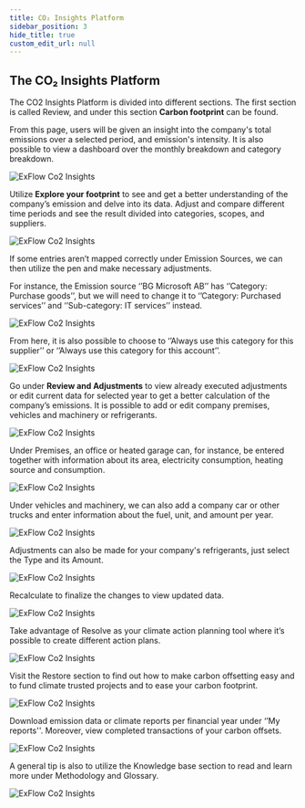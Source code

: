 ```yaml
---
title: CO₂ Insights Platform
sidebar_position: 3
hide_title: true
custom_edit_url: null
---
```


## The CO₂ Insights Platform

The CO2 Insights Platform is divided into different sections. The first section is called Review, and under this section **Carbon footprint** can be found.

From this page, users will be given an insight into the company's total emissions over a selected period, and emission's intensity. It is also possible to view a dashboard over the monthly breakdown and category breakdown. 

 
![ExFlow Co2 Insights](@site/static/img/media/co2-insight-021.png)<br/>



Utilize **Explore your footprint** to see and get a better understanding of the company’s emission and delve into its data. Adjust and compare different time periods and see the result divided into categories, scopes, and suppliers. 

 ![ExFlow Co2 Insights](@site/static/img/media/co2-insight-022.png)<br/>


If some entries aren’t mapped correctly under Emission Sources, we can then utilize the pen and make necessary adjustments. 

For instance, the Emission source ‘’BG Microsoft AB’’ has ‘’Category: Purchase goods’’,
but we will need to change it to ‘’Category: Purchased services’’ and ‘’Sub-category: IT services’’ instead. 

 
![ExFlow Co2 Insights](@site/static/img/media/co2-insight-023.png)<br/>


From here, it is also possible to choose to ‘’Always use this category for this supplier’’ or ‘’Always use this category for this account’’.

 
![ExFlow Co2 Insights](@site/static/img/media/co2-insight-024.png)<br/>


Go under **Review and Adjustments** to view already executed adjustments or edit current data for selected year to get a better calculation of the company’s emissions. It is possible to add or edit company premises, vehicles and machinery or refrigerants.

 
![ExFlow Co2 Insights](@site/static/img/media/co2-insight-025.png)<br/>


Under Premises, an office or heated garage can, for instance, be entered together with information about its area, electricity consumption, heating source and consumption.
 
![ExFlow Co2 Insights](@site/static/img/media/co2-insight-026.png)<br/>

Under vehicles and machinery, we can also add a company car or other trucks and enter information about the fuel, unit, and amount per year. 
 
![ExFlow Co2 Insights](@site/static/img/media/co2-insight-027.png)<br/>


Adjustments can also be made for your company's refrigerants, just select the Type and its Amount.

 
![ExFlow Co2 Insights](@site/static/img/media/co2-insight-028.png)<br/>


Recalculate to finalize the changes to view updated data.

 
![ExFlow Co2 Insights](@site/static/img/media/co2-insight-029.png)<br/>


Take advantage of Resolve as your climate action planning tool where it’s possible to create different action plans. 
 
![ExFlow Co2 Insights](@site/static/img/media/co2-insight-030.png)<br/>

Visit the Restore section to find out how to make carbon offsetting easy and to fund climate trusted projects and to ease your carbon footprint.

 
![ExFlow Co2 Insights](@site/static/img/media/co2-insight-031.png)<br/>

Download emission data or climate reports per financial year under ‘’My reports''. 
Moreover, view completed transactions of your carbon offsets.

 
![ExFlow Co2 Insights](@site/static/img/media/co2-insight-032.png)<br/>


A general tip is also to utilize the Knowledge base section to read and learn more under Methodology and Glossary.
 
![ExFlow Co2 Insights](@site/static/img/media/co2-insight-033.png)<br/>




